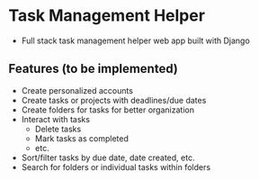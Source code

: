 # Task Management Helper
- Full stack task management helper web app built with Django

## Features (to be implemented)
- Create personalized accounts
- Create tasks or projects with deadlines/due dates
- Create folders for tasks for better organization
- Interact with tasks
    - Delete tasks
    - Mark tasks as completed
    - etc.
- Sort/filter tasks by due date, date created, etc.
- Search for folders or individual tasks within folders